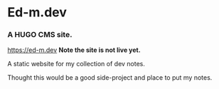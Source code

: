 # Ed-m.dev

### A HUGO CMS site. 

https://ed-m.dev **Note the site is not live yet.**

A static website for my collection of dev notes. 

Thought this would be a good side-project and place to put my notes. 
